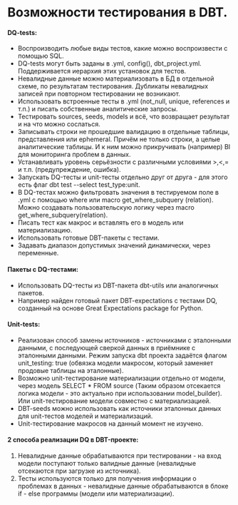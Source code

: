 # Возможности тестирования в DBT.

#### DQ-tests:
  - Воспроизводить любые виды тестов, какие можно воспроизвести с помощью SQL.
  - DQ-tests могут быть заданы в .yml, config(), dbt_project.yml. Поддерживается иерархия этих установок для тестов.
  - Невалидные данные можно материализовать в БД в отдельной схеме, по результатам тестирования. Дубликаты невалидных записей при повторном тестировании не возникают.
  - Использовать встроенные тесты в .yml (not_null, unique, references и т.п.) и писать собственные аналитические запросы.
  - Тестировать sources, seeds, models и всё, что возвращает результат и на что можно сослаться.
  - Записывать строки не прошедшие валидацию в отдельные таблицы, представления или ephemeral. Причём не только строки, а целые аналитические таблицы. И к ним можно прикручивать (например) BI для мониторинга проблем в данных. 
  - Устанавливать уровень серьёзности с различными условиями >,<,= и т.п. (предупреждение, ошибка).
  - Запускать DQ-тесты и unit-тесты отдельно друг от друга - для этого есть флаг dbt test --select test_type:unit.
  - В DQ-тестах можно фильтровать значения в тестируемом поле в .yml с помощью where или macro get_where_subquery  (relation). Можно создавать пользовательскую логику через macro get_where_subquery(relation).
  - Писать тест как макрос и вставлять его в модель или материализацию.
  - Использовать готовые DBT-пакеты с тестами.
  - Задавать диапазон допустимых значений динамически, через переменные.
#### Пакеты с DQ-тестами:
  - Использовать DQ-тесты из DBT-пакета dbt-utils или аналогичных пакетов.
  - Например найден готовый пакет DBT-expectations с тестами DQ, созданный на основе Great Expectations package for Python.
#### Unit-tests:
  - Реализован способ замены источников - источниками с эталонными данными, с последующей сверкой данных в приёмнике с эталонными данными. Режим запуска dbt проекта задаётся флагом unit_testing: true (обвязка модели макросом, который заменяет продовые таблицы на эталонные). 
  - Возможно unit-тестирование материализации отдельно от модели, через модель SELECT * FROM source (Таким образом отсекается логика модели - это актуально при использовании model_builder). Или unit-тестирование модели совместно с материализацией.
  - DBT-seeds можно использовать как источники эталонных данных для unit-тестов моделей и материализаций.
  - Unit-тестирование макросов на данный момент не изучено.
#### 2 способа реализации DQ в DBT-проекте:
  1. Невалидные данные обрабатываются при тестировании - на вход модели поступают только валидные данные (невалидные отсекаются при загрузке из источника).
  2. Тесты используются только для получения информации о проблемах в данных - невалидные данные обрабатываются в блоке if - else программы (модели или материализации).